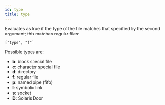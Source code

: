 ```yaml
---
id: type
title: type
---
```


Evaluates as true if the type of the file matches that specified by the second
argument; this matches regular files:

    ["type", "f"]

Possible types are:

- **b**: block special file
- **c**: character special file
- **d**: directory
- **f**: regular file
- **p**: named pipe (fifo)
- **l**: symbolic link
- **s**: socket
- **D**: Solaris Door
